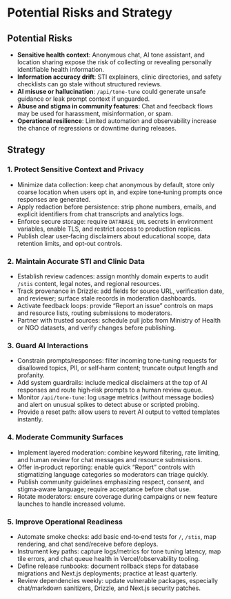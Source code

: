# Potential Risks and Strategy

## Potential Risks

- **Sensitive health context**: Anonymous chat, AI tone assistant, and location sharing expose the risk of collecting or revealing personally identifiable health information.
- **Information accuracy drift**: STI explainers, clinic directories, and safety checklists can go stale without structured reviews.
- **AI misuse or hallucination**: `/api/tone-tune` could generate unsafe guidance or leak prompt context if unguarded.
- **Abuse and stigma in community features**: Chat and feedback flows may be used for harassment, misinformation, or spam.
- **Operational resilience**: Limited automation and observability increase the chance of regressions or downtime during releases.

## Strategy

### 1. Protect Sensitive Context and Privacy

- Minimize data collection: keep chat anonymous by default, store only coarse location when users opt in, and expire tone‑tuning prompts once responses are generated.
- Apply redaction before persistence: strip phone numbers, emails, and explicit identifiers from chat transcripts and analytics logs.
- Enforce secure storage: require `DATABASE_URL` secrets in environment variables, enable TLS, and restrict access to production replicas.
- Publish clear user‑facing disclaimers about educational scope, data retention limits, and opt‑out controls.

### 2. Maintain Accurate STI and Clinic Data

- Establish review cadences: assign monthly domain experts to audit `/stis` content, legal notes, and regional resources.
- Track provenance in Drizzle: add fields for source URL, verification date, and reviewer; surface stale records in moderation dashboards.
- Activate feedback loops: provide “Report an issue” controls on maps and resource lists, routing submissions to moderators.
- Partner with trusted sources: schedule pull jobs from Ministry of Health or NGO datasets, and verify changes before publishing.

### 3. Guard AI Interactions

- Constrain prompts/responses: filter incoming tone‑tuning requests for disallowed topics, PII, or self‑harm content; truncate output length and profanity.
- Add system guardrails: include medical disclaimers at the top of AI responses and route high‑risk prompts to a human review queue.
- Monitor `/api/tone-tune`: log usage metrics (without message bodies) and alert on unusual spikes to detect abuse or scripted probing.
- Provide a reset path: allow users to revert AI output to vetted templates instantly.

### 4. Moderate Community Surfaces

- Implement layered moderation: combine keyword filtering, rate limiting, and human review for chat messages and resource submissions.
- Offer in‑product reporting: enable quick “Report” controls with stigmatizing language categories so moderators can triage quickly.
- Publish community guidelines emphasizing respect, consent, and stigma‑aware language; require acceptance before chat use.
- Rotate moderators: ensure coverage during campaigns or new feature launches to handle increased volume.

### 5. Improve Operational Readiness

- Automate smoke checks: add basic end‑to‑end tests for `/`, `/stis`, map rendering, and chat send/receive before deploys.
- Instrument key paths: capture logs/metrics for tone tuning latency, map tile errors, and chat queue health in Vercel/observability tooling.
- Define release runbooks: document rollback steps for database migrations and Next.js deployments; practice at least quarterly.
- Review dependencies weekly: update vulnerable packages, especially chat/markdown sanitizers, Drizzle, and Next.js security patches.
